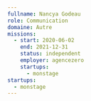 ```yaml
---
fullname: Nancya Godeau
role: Communication
domaine: Autre
missions:
  - start: 2020-06-02
    end: 2021-12-31
    status: independent
    employer: agencezero
    startups:
      - monstage
startups:
  - monstage
---
```


